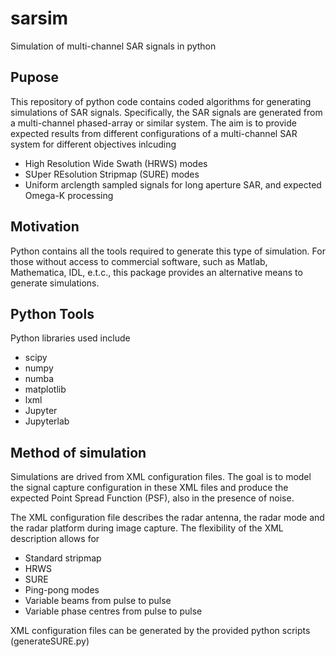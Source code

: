 # sarsim
Simulation of multi-channel SAR signals in python

## Pupose
This repository of python code contains coded algorithms for generating simulations
of SAR signals. Specifically, the SAR signals are generated from a multi-channel
phased-array or similar system. The aim is to provide expected results from different
configurations of a multi-channel SAR system for different objectives inlcuding
- High Resolution Wide Swath (HRWS) modes
- SUper REsolution Stripmap (SURE) modes 
- Uniform arclength sampled signals for long aperture SAR, and expected Omega-K processing

## Motivation
Python contains all the tools required to generate this type of simulation. For those without access
to commercial software, such as Matlab, Mathematica, IDL, e.t.c., this package provides an
alternative means to generate simulations.

## Python Tools
Python libraries used include
- scipy
- numpy
- numba
- matplotlib
- lxml
- Jupyter 
- Jupyterlab

## Method of simulation
Simulations are drived from XML configuration files. The goal is to model the signal capture 
configuration in these XML files and produce the expected Point Spread Function (PSF), also 
in the presence of noise.

The XML configuration file describes the radar antenna, the radar mode and the radar platform during
image capture. The flexibility of the XML description allows for 
- Standard stripmap
- HRWS
- SURE
- Ping-pong modes
- Variable beams from pulse to pulse
- Variable phase centres from pulse to pulse

XML configuration files can be generated by the provided python scripts (generateSURE.py)
